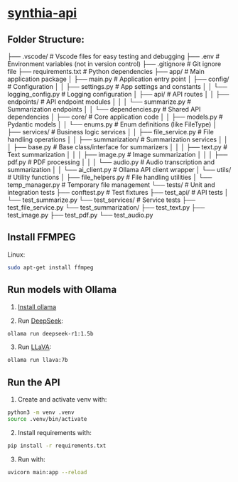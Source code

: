 # [synthia-api](https://github.com/pa-tiq/synthia-api)

## Folder Structure:
├── .vscode/                     # Vscode files for easy testing and debugging
├── .env                         # Environment variables (not in version control)
├── .gitignore                   # Git ignore file
├── requirements.txt             # Python dependencies
├── app/                         # Main application package
│   ├── main.py                  # Application entry point
│   ├── config/                  # Configuration
│   │   ├── settings.py          # App settings and constants
│   │   └── logging_config.py    # Logging configuration
│   ├── api/                     # API routes
│   │   ├── endpoints/           # API endpoint modules
│   │   │   └── summarize.py     # Summarization endpoints
│   │   └── dependencies.py      # Shared API dependencies
│   ├── core/                    # Core application code
│   │   ├── models.py            # Pydantic models
│   │   └── enums.py             # Enum definitions (like FileType)
│   ├── services/                # Business logic services
│   │   ├── file_service.py      # File handling operations
│   │   ├── summarization/       # Summarization services
│   │   │   ├── base.py          # Base class/interface for summarizers
│   │   │   ├── text.py          # Text summarization
│   │   │   ├── image.py         # Image summarization
│   │   │   ├── pdf.py           # PDF processing
│   │   │   └── audio.py         # Audio transcription and summarization
│   │   └── ai_client.py         # Ollama API client wrapper
│   └── utils/                   # Utility functions
│       ├── file_helpers.py      # File handling utilities
│       └── temp_manager.py      # Temporary file management
└── tests/                       # Unit and integration tests
    ├── conftest.py              # Test fixtures
    ├── test_api/                # API tests
    │   └── test_summarize.py
    └── test_services/           # Service tests
        ├── test_file_service.py
        └── test_summarization/
            ├── test_text.py
            ├── test_image.py
            ├── test_pdf.py
            └── test_audio.py

## Install FFMPEG

Linux:

```bash
sudo apt-get install ffmpeg
```

## Run models with Ollama

1. [Install ollama](https://ollama.com/download)

2. Run [DeepSeek](https://ollama.com/library/deepseek-r1:1.5b):

```bash
ollama run deepseek-r1:1.5b
```

3. Run [LLaVA](https://ollama.com/library/llava:7b):

```bash
ollama run llava:7b
```

## Run the API

1. Create and activate venv with:

```bash
python3 -m venv .venv
source .venv/bin/activate
```

2. Install requirements with:

```bash
pip install -r requirements.txt
```

3. Run with:

```bash
uvicorn main:app --reload
```
